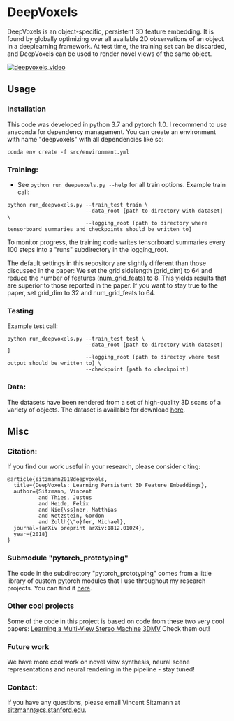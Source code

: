# DeepVoxels

DeepVoxels is an object-specific, persistent 3D feature embedding. It is found by globally optimizing over all available 
2D observations of an object in a deeplearning framework. At test time, the training set can be discarded, and DeepVoxels 
can be used to render novel views of the same object. 

[![deepvoxels_video](https://img.youtube.com/vi/HM_WsZhoGXw/0.jpg)](https://www.youtube.com/watch?v=HM_WsZhoGXw)

## Usage
### Installation
This code was developed in python 3.7 and pytorch 1.0. I recommend to use anaconda for dependency management. 
You can create an environment with name "deepvoxels" with all dependencies like so:
```
conda env create -f src/environment.yml
```

### Training:  
* See `python run_deepvoxels.py --help` for all train options. 
Example train call:
```
python run_deepvoxels.py --train_test train \
                         --data_root [path to directory with dataset] \
                         --logging_root [path to directory where tensorboard summaries and checkpoints should be written to] 
```
To monitor progress, the training code writes tensorboard summaries every 100 steps into a "runs" subdirectory in the logging_root.

The default settings in this repository are slightly different than those discussed in the paper: We set the grid 
sidelength (grid_dim) to 64 and reduce the number of features (num_grid_feats) to 8. This yields results that are 
superior to those reported in the paper. If you want to stay true to the paper, set grid_dim to 32 and num_grid_feats to 64.

### Testing
Example test call:
```
python run_deepvoxels.py --train_test test \
                         --data_root [path to directory with dataset] ]
                         --logging_root [path to directoy where test output should be written to] \
                         --checkpoint [path to checkpoint]
```

### Data:
The datasets have been rendered from a set of high-quality 3D scans of a variety of objects.
The dataset is available for download [here](https://drive.google.com/open?id=1KlWzDdKpmSZ-J-PZFp7j8Z9tUHUvTsE-).

## Misc
### Citation:  
If you find our work useful in your research, please consider citing:
```
@article{sitzmann2018deepvoxels,
  title={DeepVoxels: Learning Persistent 3D Feature Embeddings},
  author={Sitzmann, Vincent 
          and Thies, Justus 
          and Heide, Felix 
          and Nie{\ss}ner, Matthias 
          and Wetzstein, Gordon 
          and Zollh{\"o}fer, Michael},
  journal={arXiv preprint arXiv:1812.01024},
  year={2018}
}
```

### Submodule "pytorch_prototyping"
The code in the subdirectory "pytorch_prototyping" comes from a little library of custom pytorch modules that I use throughout my 
research projects. You can find it [here](https://github.com/vsitzmann/pytorch_prototyping).

### Other cool projects
Some of the code in this project is based on code from these two very cool papers:
[Learning a Multi-View Stereo Machine](https://github.com/akar43/lsm)
[3DMV](https://github.com/angeladai/3DMV)
Check them out!

### Future work
We have more cool work on novel view synthesis, neural scene representations and neural rendering in the pipeline - 
stay tuned!

### Contact:
If you have any questions, please email Vincent Sitzmann at sitzmann@cs.stanford.edu.
